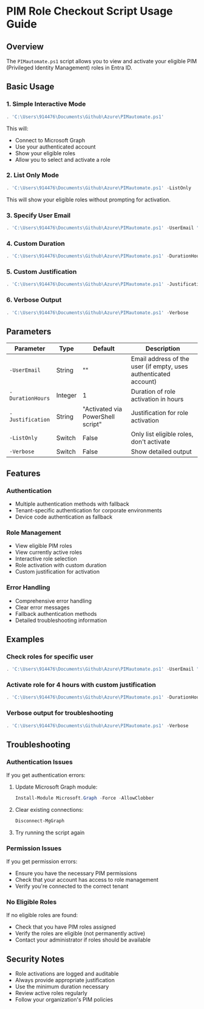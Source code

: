 # PIM Role Checkout Script Usage Guide

## Overview
The `PIMautomate.ps1` script allows you to view and activate your eligible PIM (Privileged Identity Management) roles in Entra ID.

## Basic Usage

### 1. Simple Interactive Mode
```powershell
. 'C:\Users\914476\Documents\Github\Azure\PIMautomate.ps1'
```
This will:
- Connect to Microsoft Graph
- Use your authenticated account
- Show your eligible roles
- Allow you to select and activate a role

### 2. List Only Mode
```powershell
. 'C:\Users\914476\Documents\Github\Azure\PIMautomate.ps1' -ListOnly
```
This will show your eligible roles without prompting for activation.

### 3. Specify User Email
```powershell
. 'C:\Users\914476\Documents\Github\Azure\PIMautomate.ps1' -UserEmail "user@gianteagle.com"
```

### 4. Custom Duration
```powershell
. 'C:\Users\914476\Documents\Github\Azure\PIMautomate.ps1' -DurationHours 2
```

### 5. Custom Justification
```powershell
. 'C:\Users\914476\Documents\Github\Azure\PIMautomate.ps1' -Justification "Emergency access for system maintenance"
```

### 6. Verbose Output
```powershell
. 'C:\Users\914476\Documents\Github\Azure\PIMautomate.ps1' -Verbose
```

## Parameters

| Parameter | Type | Default | Description |
|-----------|------|---------|-------------|
| `-UserEmail` | String | "" | Email address of the user (if empty, uses authenticated account) |
| `-DurationHours` | Integer | 1 | Duration of role activation in hours |
| `-Justification` | String | "Activated via PowerShell script" | Justification for role activation |
| `-ListOnly` | Switch | False | Only list eligible roles, don't activate |
| `-Verbose` | Switch | False | Show detailed output |

## Features

### Authentication
- Multiple authentication methods with fallback
- Tenant-specific authentication for corporate environments
- Device code authentication as fallback

### Role Management
- View eligible PIM roles
- View currently active roles
- Interactive role selection
- Role activation with custom duration
- Custom justification for activation

### Error Handling
- Comprehensive error handling
- Clear error messages
- Fallback authentication methods
- Detailed troubleshooting information

## Examples

### Check roles for specific user
```powershell
. 'C:\Users\914476\Documents\Github\Azure\PIMautomate.ps1' -UserEmail "john.doe@gianteagle.com" -ListOnly
```

### Activate role for 4 hours with custom justification
```powershell
. 'C:\Users\914476\Documents\Github\Azure\PIMautomate.ps1' -DurationHours 4 -Justification "Database maintenance window"
```

### Verbose output for troubleshooting
```powershell
. 'C:\Users\914476\Documents\Github\Azure\PIMautomate.ps1' -Verbose
```

## Troubleshooting

### Authentication Issues
If you get authentication errors:
1. Update Microsoft Graph module:
   ```powershell
   Install-Module Microsoft.Graph -Force -AllowClobber
   ```
2. Clear existing connections:
   ```powershell
   Disconnect-MgGraph
   ```
3. Try running the script again

### Permission Issues
If you get permission errors:
- Ensure you have the necessary PIM permissions
- Check that your account has access to role management
- Verify you're connected to the correct tenant

### No Eligible Roles
If no eligible roles are found:
- Check that you have PIM roles assigned
- Verify the roles are eligible (not permanently active)
- Contact your administrator if roles should be available

## Security Notes

- Role activations are logged and auditable
- Always provide appropriate justification
- Use the minimum duration necessary
- Review active roles regularly
- Follow your organization's PIM policies
